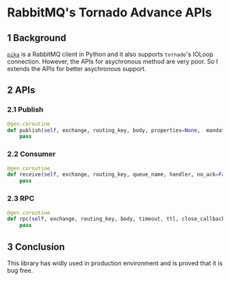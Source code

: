 # RabbitMQ's Tornado Advance APIs


## 1 Background

[`pika`](https://pika.readthedocs.io/en/stable/) is a RabbitMQ client in Python and it also supports `tornado`'s IOLoop connection. However, the APIs for asychronous method are very poor. So I extends the APIs for better asychronous support.

## 2 APIs

### 2.1 Publish

```python
@gen.coroutine
def publish(self, exchange, routing_key, body, properties=None,  mandatory=True, return_callback=None, close_callback=None):
    pass
```

### 2.2 Consumer

```python
@gen.coroutine
def receive(self, exchange, routing_key, queue_name, handler, no_ack=False, prefetch_count=0,return_callback=None, close_callback=None, cancel_callback=None):
    pass
```

### 2.3 RPC

```python
@gen.coroutine
def rpc(self, exchange, routing_key, body, timeout, ttl, close_callback=None, return_callback=None, cancel_callback=None):
    pass
```

## 3 Conclusion

This library has widly used in production environment and is proved that it is bug free.
